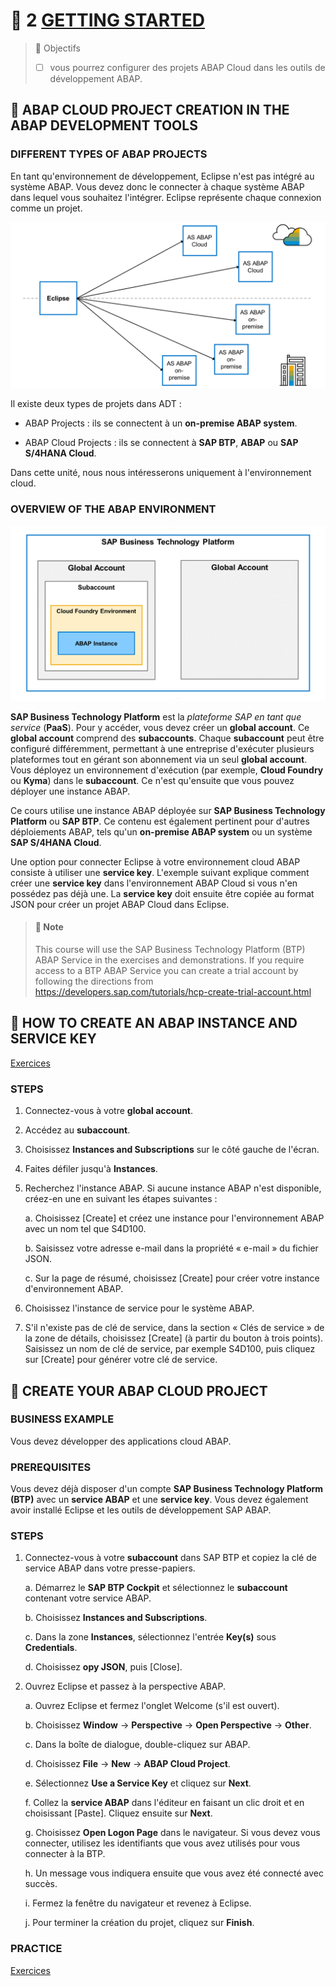 # 🌸 2 [GETTING STARTED](https://learning.sap.com/learning-journeys/learn-the-basics-of-abap-programming-on-sap-btp/getting-started_d7ec7027-cf0c-42b8-88be-fe80c85345f2)

> 🌺 Objectifs
>
> - [ ] vous pourrez configurer des projets ABAP Cloud dans les outils de développement ABAP.

## 🌸 ABAP CLOUD PROJECT CREATION IN THE ABAP DEVELOPMENT TOOLS

### DIFFERENT TYPES OF ABAP PROJECTS

En tant qu'environnement de développement, Eclipse n'est pas intégré au système ABAP. Vous devez donc le connecter à chaque système ABAP dans lequel vous souhaitez l'intégrer. Eclipse représente chaque connexion comme un projet.

![](./assets/S4D100-U1-L1-TypesABAP_scr.png)

Il existe deux types de projets dans ADT :

- ABAP Projects : ils se connectent à un **on-premise ABAP system**.

- ABAP Cloud Projects : ils se connectent à **SAP BTP**, **ABAP** ou **SAP S/4HANA Cloud**.

Dans cette unité, nous nous intéresserons uniquement à l'environnement cloud.

### OVERVIEW OF THE ABAP ENVIRONMENT

![](./assets/S4D100-U1-L1-ABAP-Envir_scr.png)

**SAP Business Technology Platform** est la _plateforme SAP en tant que service_ (**PaaS**). Pour y accéder, vous devez créer un **global account**. Ce **global account** comprend des **subaccounts**. Chaque **subaccount** peut être configuré différemment, permettant à une entreprise d'exécuter plusieurs plateformes tout en gérant son abonnement via un seul **global account**. Vous déployez un environnement d'exécution (par exemple, **Cloud Foundry** ou **Kyma**) dans le **subaccount**. Ce n'est qu'ensuite que vous pouvez déployer une instance ABAP.

Ce cours utilise une instance ABAP déployée sur **SAP Business Technology Platform** ou **SAP BTP**. Ce contenu est également pertinent pour d'autres déploiements ABAP, tels qu'un **on-premise ABAP system** ou un système **SAP S/4HANA Cloud**.

Une option pour connecter Eclipse à votre environnement cloud ABAP consiste à utiliser une **service key**. L'exemple suivant explique comment créer une **service key** dans l'environnement ABAP Cloud si vous n'en possédez pas déjà une. La **service key** doit ensuite être copiée au format JSON pour créer un projet ABAP Cloud dans Eclipse.

> #### 🍧 Note
>
> This course will use the SAP Business Technology Platform (BTP) ABAP Service in the exercises and demonstrations. If you require access to a BTP ABAP Service you can create a trial account by following the directions from https://developers.sap.com/tutorials/hcp-create-trial-account.html

## 🌸 HOW TO CREATE AN ABAP INSTANCE AND SERVICE KEY

[Exercices](<./assets/hands_on%20(1).pdf>)

### STEPS

1. Connectez-vous à votre **global account**.

2. Accédez au **subaccount**.

3. Choisissez **Instances and Subscriptions** sur le côté gauche de l'écran.

4. Faites défiler jusqu'à **Instances**.

5. Recherchez l'instance ABAP. Si aucune instance ABAP n'est disponible, créez-en une en suivant les étapes suivantes :

   a. Choisissez [Create] et créez une instance pour l'environnement ABAP avec un nom tel que S4D100.

   b. Saisissez votre adresse e-mail dans la propriété « e-mail » du fichier JSON.

   c. Sur la page de résumé, choisissez [Create] pour créer votre instance d'environnement ABAP.

6. Choisissez l'instance de service pour le système ABAP.

7. S'il n'existe pas de clé de service, dans la section « Clés de service » de la zone de détails, choisissez [Create] (à partir du bouton à trois points). Saisissez un nom de clé de service, par exemple S4D100, puis cliquez sur [Create] pour générer votre clé de service.

## 🌸 CREATE YOUR ABAP CLOUD PROJECT

### BUSINESS EXAMPLE

Vous devez développer des applications cloud ABAP.

### PREREQUISITES

Vous devez déjà disposer d'un compte **SAP Business Technology Platform (BTP)** avec un **service ABAP** et une **service key**. Vous devez également avoir installé Eclipse et les outils de développement SAP ABAP.

### STEPS

1. Connectez-vous à votre **subaccount** dans SAP BTP et copiez la clé de service ABAP dans votre presse-papiers.

   a. Démarrez le **SAP BTP Cockpit** et sélectionnez le **subaccount** contenant votre service ABAP.

   b. Choisissez **Instances and Subscriptions**.

   c. Dans la zone **Instances**, sélectionnez l'entrée **Key(s)** sous **Credentials**.

   d. Choisissez **opy JSON**, puis [Close].

2. Ouvrez Eclipse et passez à la perspective ABAP.

   a. Ouvrez Eclipse et fermez l'onglet Welcome (s'il est ouvert).

   b. Choisissez **Window** → **Perspective** → **Open Perspective** → **Other**.

   c. Dans la boîte de dialogue, double-cliquez sur ABAP.

   d. Choisissez **File** → **New** → **ABAP Cloud Project**.

   e. Sélectionnez **Use a Service Key** et cliquez sur **Next**.

   f. Collez la **service ABAP** dans l'éditeur en faisant un clic droit et en choisissant [Paste]. Cliquez ensuite sur **Next**.

   g. Choisissez **Open Logon Page** dans le navigateur. Si vous devez vous connecter, utilisez les identifiants que vous avez utilisés pour vous connecter à la BTP.

   h. Un message vous indiquera ensuite que vous avez été connecté avec succès.

   i. Fermez la fenêtre du navigateur et revenez à Eclipse.

   j. Pour terminer la création du projet, cliquez sur **Finish**.

### PRACTICE

[Exercices](<./assets/hands_on%20(2).pdf>)
